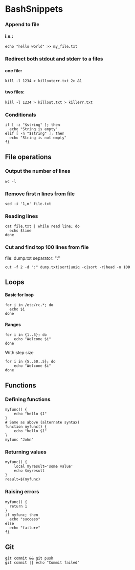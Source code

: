 # BashSnippets

### Append to file
#### i.e.:
    echo "hello world" >> my_file.txt
    
### Redirect both stdout and stderr to a files
#### one file:
    kill -l 1234 > killouterr.txt 2> &1
    
#### two files:
    kill -l 1234 > killout.txt > killerr.txt
    
    
    

### Conditionals

    if [ -z "$string" ]; then
      echo "String is empty"
    elif [ -n "$string" ]; then
      echo "String is not empty"
    fi

## File operations

### Output the number of lines
    wc -l

### Remove first n lines from file
    sed -i '1,n' file.txt



### Reading lines

    cat file.txt | while read line; do
      echo $line
    done
    
### Cut and find top 100 lines from file
file: dump.txt
separator: ":"

    cut -f 2 -d ":" dump.txt|sort|uniq -c|sort -r|head -n 100    
    
    
## Loops

#### Basic for loop

    for i in /etc/rc.*; do
      echo $i
    done
    
#### Ranges

    for i in {1..5}; do
        echo "Welcome $i"
    done

With step size

    for i in {5..50..5}; do
        echo "Welcome $i"
    done
    
## Functions

### Defining functions

    myfunc() {
        echo "hello $1"
    }
    # Same as above (alternate syntax)
    function myfunc() {
        echo "hello $1"
    }
    myfunc "John"
    
### Returning values

    myfunc() {
        local myresult='some value'
        echo $myresult
    }
    result=$(myfunc)
    
### Raising errors

    myfunc() {
      return 1
    }
    if myfunc; then
      echo "success"
    else
      echo "failure"
    fi

## Git

    git commit && git push
    git commit || echo "Commit failed"
